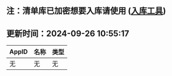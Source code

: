 ## 注：清单库已加密想要入库请使用 ([入库工具](https://github.com/BlankTMing/ManifestAutoUpdate/releases))

## 更新时间：2024-09-26 10:55:17
| AppID | 名称 | 类型  |
| :-------------------- | :----------------------------- | :----------- |
| 无 | 无 | 无 |
